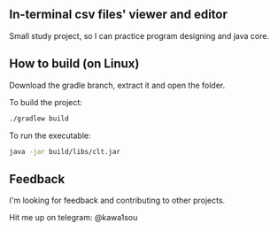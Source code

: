 <h2> In-terminal csv files' viewer and editor</h2>

Small study project, so I can practice program designing and java core. 

<h2> How to build (on Linux) </h2>

Download the gradle branch, extract it and open the folder.

To build the project:
```bash
./gradlew build
```

To run the executable:
```bash
java -jar build/libs/clt.jar
```
<h2> Feedback </h2>
I'm looking for feedback and contributing to other projects.

Hit me up on telegram: @kawa1sou
